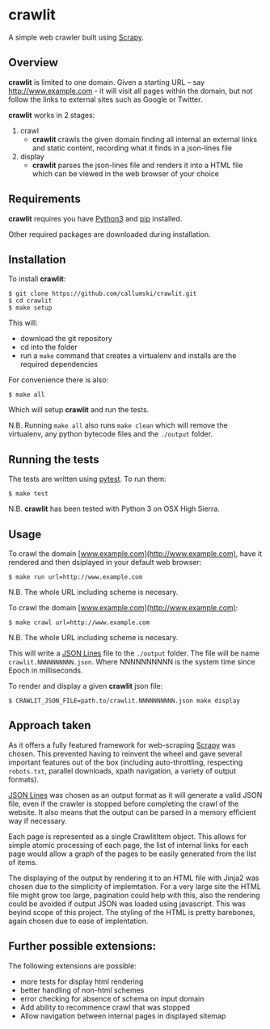 # crawlit
A simple web crawler built using [Scrapy](https://scrapy.org/).



## Overview

**crawlit** is limited to one domain. Given a starting URL – say http://www.example.com - it will visit all pages within the domain, but not follow the links to external sites such as Google or Twitter.

**crawlit** works in 2 stages:

1. crawl
	* **crawlit** crawls the given domain finding all internal an external links and static content, recording what it finds in a json-lines file
2. display
	* **crawlit** parses the json-lines file and renders it into a HTML file which can be viewed in the web browser of your choice

## Requirements
**crawlit** requires you have [Python3](https://www.python.org/downloads/) and [pip](https://pypi.org/project/pip/) installed.

Other required packages are downloaded during installation.

## Installation
To install **crawlit**:

```
$ git clone https://github.com/callumski/crawlit.git
$ cd crawlit
$ make setup
```
This will:

* download the git repository
* cd into the folder
* run a ```make``` command that creates a virtualenv and installs are the required dependencies

For convenience there is also:

```
$ make all
```
Which will setup **crawlit** and run the tests.

N.B. Running  ```make all``` also runs ```make clean``` which will remove the virtualenv, any python bytecode files and the ```./output``` folder.

## Running the tests
The tests are written using [pytest](https://pytest.org). To run them:

```
$ make test
```
N.B. **crawlit** has been tested with Python 3 on OSX High Sierra.

## Usage
To crawl the domain [www.example.com](http://www.example.com), have it rendered and then dsiplayed in your default web browser:

```
$ make run url=http://www.example.com
```
N.B. The whole URL including scheme is necesary.



To crawl the domain [www.example.com](http://www.example.com):

```
$ make crawl url=http://www.example.com
```
N.B. The whole URL including scheme is necesary.

This will write a [JSON Lines](http://jsonlines.org/) file to the ```./output``` folder. The file will be name ```crawlit.NNNNNNNNNN.json```. Where NNNNNNNNNN is the system time since Epoch in milliseconds.

To render and display a given **crawlit** json file:

```
$ CRAWLIT_JSON_FILE=path.to/crawlit.NNNNNNNNNN.json make display
```

## Approach taken
As it offers a fully featured framework for web-scraping [Scrapy](https://scrapy.org/) was chosen. This prevented having to reinvent the wheel and gave several important features out of the box (including auto-throttling, respecting ```robots.txt```, parallel downloads, xpath navigation, a variety of output formats).

[JSON Lines](http://jsonlines.org/) was chosen as an output format as it will generate a valid JSON file, even if the crawler is stopped before completing the crawl of the website. It also means that the output can be parsed in a memory efficient way if necessary.

Each page is represented as a single CrawlitItem object. This allows for simple atomic processing of each page, the list of internal links for each page would allow a graph of the pages to be easily generated from the list of items.

The displaying of the output by rendering it to an HTML file with Jinja2 was chosen due to the simplicity of implemtation. For a very large site the HTML file might grow too large, pagination could help with this, also the rendering could be avoided if output JSON was loaded using javascript. This was beyind scope of this project. The styling of the HTML is pretty barebones, again chosen due to ease of implentation.


## Further possible extensions:

The following extensions are possible:

* more tests for display html rendering
* better handling of non-html schemes
* error checking for absence of schema on input domain
* Add ability to recommence crawl that was stopped
* Allow navigation between internal pages in displayed sitemap

